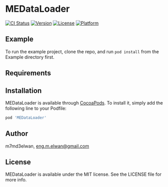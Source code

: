 # MEDataLoader

[![CI Status](https://img.shields.io/travis/m7md3elwan/MEDataLoader.svg?style=flat)](https://travis-ci.org/m7md3elwan/MEDataLoader)
[![Version](https://img.shields.io/cocoapods/v/MEDataLoader.svg?style=flat)](https://cocoapods.org/pods/MEDataLoader)
[![License](https://img.shields.io/cocoapods/l/MEDataLoader.svg?style=flat)](https://cocoapods.org/pods/MEDataLoader)
[![Platform](https://img.shields.io/cocoapods/p/MEDataLoader.svg?style=flat)](https://cocoapods.org/pods/MEDataLoader)

## Example

To run the example project, clone the repo, and run `pod install` from the Example directory first.

## Requirements

## Installation

MEDataLoader is available through [CocoaPods](https://cocoapods.org). To install
it, simply add the following line to your Podfile:

```ruby
pod 'MEDataLoader'
```

## Author

m7md3elwan, eng.m.elwan@gmail.com

## License

MEDataLoader is available under the MIT license. See the LICENSE file for more info.

